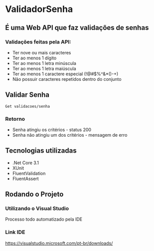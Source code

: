 # ValidadorSenha

## É uma Web API que faz validações de senhas

### Validações feitas pela API:
+ Ter nove ou mais caracteres
+ Ter ao menos 1 dígito
+ Ter ao menos 1 letra minúscula
+ Ter ao menos 1 letra maiúscula
+ Ter ao menos 1 caractere especial (!@#$%^&*()-+)
+ Não possuir caracteres repetidos dentro do conjunto

## Validar Senha

`Get validacoes/senha`

### Retorno

+ Senha atingiu os critérios - status 200
+ Senha não atingiu um dos critérios - mensagem de erro

## Tecnologias utilizadas

+ .Net Core 3.1
+ XUnit
+ FluentValidation
+ FluentAssert

## Rodando o Projeto
### Utilizando o Visual Studio
Processo todo automatizado pela IDE
### Link IDE
https://visualstudio.microsoft.com/pt-br/downloads/

